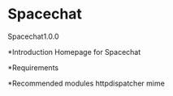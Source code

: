# Spacechat
Spacechat1.0.0

*Introduction
Homepage for Spacechat

*Requirements

*Recommended modules
httpdispatcher
mime
